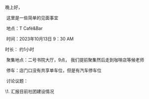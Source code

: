 晚上好，

​    这里是一些简单的见面事宜

​    地点：T Café&Bar

​    时间：2023年10月13日 9：30 AM

时长： 约1小时

​    聚集地点：二号书院大厅，9点， 我们提前聚集然后走到咖啡店等候老师

​    停车：店门口没有共享单车位，但是有汽车停车位

​    讨论议题：

\1.   汇报目前社团建设情况
